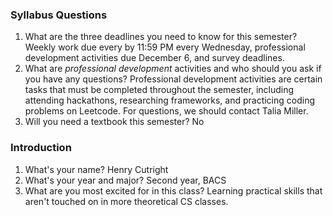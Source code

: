 ### Syllabus Questions
1. What are the three deadlines you need to know for this semester?
Weekly work due every by 11:59 PM every Wednesday, professional development activities due December 6, and survey deadlines.
2. What are *professional development* activities and who should you ask if you have any questions?
Professional development activities are certain tasks that must be completed throughout the semester, including attending hackathons, researching frameworks, and practicing coding problems on Leetcode. For questions, we should contact Talia Miller.
3. Will you need a textbook this semester?
No
### Introduction
1. What's your name?
Henry Cutright
2. What's your year and major?
Second year, BACS
3. What are you most excited for in this class?
Learning practical skills that aren't touched on in more theoretical CS classes.